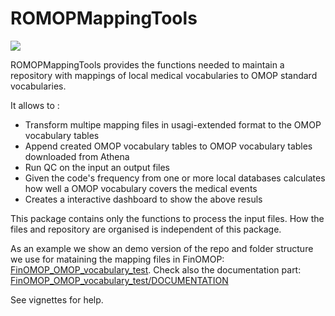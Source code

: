
# ROMOPMappingTools

<!-- badges: start -->
<!-- badges: end -->

![](https://github.com/FinOMOP/ROMOPMappingTools/assets/54809193/6c195491-eceb-447c-86c9-86d66b8ee63d)

ROMOPMappingTools provides the functions needed to maintain a repository with mappings of local medical vocabularies to OMOP standard vocabularies. 

It allows to : 

- Transform multipe mapping files in usagi-extended format to the OMOP vocabulary tables
- Append created OMOP vocabulary tables to OMOP vocabulary tables downloaded from Athena
- Run QC on the input an output files
- Given the code's frequency from one or more local databases calculates how well a OMOP vocabulary covers the medical events
- Creates a interactive dashboard to show the above resuls

This package contains only the functions to process the input files. 
How the files and repository are organised is independent of this package. 

As an example we show an demo version of the repo and folder structure we use for mataining the mapping files in FinOMOP:
[FinOMOP_OMOP_vocabulary_test](https://github.com/FinOMOP/FinOMOP_OMOP_vocabulary_test). Check also the documentation part: [FinOMOP_OMOP_vocabulary_test/DOCUMENTATION](https://github.com/FinOMOP/FinOMOP_OMOP_vocabulary_test/blob/development/DOCUMENTATION/README.md)



See vignettes for help. 


